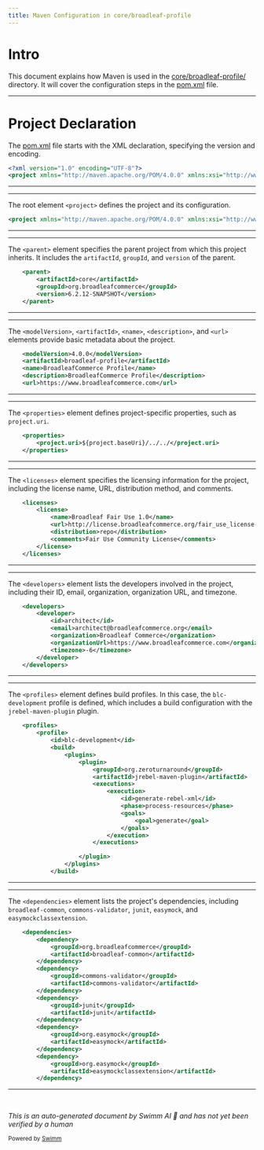 ```yaml
---
title: Maven Configuration in core/broadleaf-profile
---
```

# Intro

This document explains how Maven is used in the <SwmPath>[core/broadleaf-profile/](core/broadleaf-profile/)</SwmPath> directory. It will cover the configuration steps in the <SwmPath>[pom.xml](pom.xml)</SwmPath> file.

<SwmSnippet path="/core/broadleaf-profile/pom.xml" line="1">

---

# Project Declaration

The <SwmPath>[pom.xml](pom.xml)</SwmPath> file starts with the XML declaration, specifying the version and encoding.

```xml
<?xml version="1.0" encoding="UTF-8"?>
<project xmlns="http://maven.apache.org/POM/4.0.0" xmlns:xsi="http://www.w3.org/2001/XMLSchema-instance" xsi:schemaLocation="http://maven.apache.org/POM/4.0.0 http://maven.apache.org/maven-v4_0_0.xsd">
```

---

</SwmSnippet>

<SwmSnippet path="/core/broadleaf-profile/pom.xml" line="2">

---

The root element `<project>` defines the project and its configuration.

```xml
<project xmlns="http://maven.apache.org/POM/4.0.0" xmlns:xsi="http://www.w3.org/2001/XMLSchema-instance" xsi:schemaLocation="http://maven.apache.org/POM/4.0.0 http://maven.apache.org/maven-v4_0_0.xsd">
```

---

</SwmSnippet>

<SwmSnippet path="/core/broadleaf-profile/pom.xml" line="3">

---

The <SwmToken path="core/broadleaf-profile/pom.xml" pos="3:1:3" line-data="    &lt;parent&gt;">`<parent>`</SwmToken> element specifies the parent project from which this project inherits. It includes the <SwmToken path="core/broadleaf-profile/pom.xml" pos="4:2:2" line-data="        &lt;artifactId&gt;core&lt;/artifactId&gt;">`artifactId`</SwmToken>, <SwmToken path="core/broadleaf-profile/pom.xml" pos="5:2:2" line-data="        &lt;groupId&gt;org.broadleafcommerce&lt;/groupId&gt;">`groupId`</SwmToken>, and <SwmToken path="core/broadleaf-profile/pom.xml" pos="6:2:2" line-data="        &lt;version&gt;6.2.12-SNAPSHOT&lt;/version&gt;">`version`</SwmToken> of the parent.

```xml
    <parent>
        <artifactId>core</artifactId>
        <groupId>org.broadleafcommerce</groupId>
        <version>6.2.12-SNAPSHOT</version>
    </parent>
```

---

</SwmSnippet>

<SwmSnippet path="/core/broadleaf-profile/pom.xml" line="8">

---

The <SwmToken path="core/broadleaf-profile/pom.xml" pos="8:1:3" line-data="    &lt;modelVersion&gt;4.0.0&lt;/modelVersion&gt;">`<modelVersion>`</SwmToken>, <SwmToken path="core/broadleaf-profile/pom.xml" pos="9:1:3" line-data="    &lt;artifactId&gt;broadleaf-profile&lt;/artifactId&gt;">`<artifactId>`</SwmToken>, <SwmToken path="core/broadleaf-profile/pom.xml" pos="10:1:3" line-data="    &lt;name&gt;BroadleafCommerce Profile&lt;/name&gt;">`<name>`</SwmToken>, <SwmToken path="core/broadleaf-profile/pom.xml" pos="11:1:3" line-data="    &lt;description&gt;BroadleafCommerce Profile&lt;/description&gt;">`<description>`</SwmToken>, and <SwmToken path="core/broadleaf-profile/pom.xml" pos="12:1:3" line-data="    &lt;url&gt;https://www.broadleafcommerce.com&lt;/url&gt;">`<url>`</SwmToken> elements provide basic metadata about the project.

```xml
    <modelVersion>4.0.0</modelVersion>
    <artifactId>broadleaf-profile</artifactId>
    <name>BroadleafCommerce Profile</name>
    <description>BroadleafCommerce Profile</description>
    <url>https://www.broadleafcommerce.com</url>
```

---

</SwmSnippet>

<SwmSnippet path="/core/broadleaf-profile/pom.xml" line="13">

---

The <SwmToken path="core/broadleaf-profile/pom.xml" pos="13:1:3" line-data="    &lt;properties&gt;">`<properties>`</SwmToken> element defines project-specific properties, such as <SwmToken path="core/broadleaf-profile/pom.xml" pos="14:2:4" line-data="        &lt;project.uri&gt;${project.baseUri}/../../&lt;/project.uri&gt;">`project.uri`</SwmToken>.

```xml
    <properties>
        <project.uri>${project.baseUri}/../../</project.uri>
    </properties>
```

---

</SwmSnippet>

<SwmSnippet path="/core/broadleaf-profile/pom.xml" line="16">

---

The <SwmToken path="core/broadleaf-profile/pom.xml" pos="16:1:3" line-data="    &lt;licenses&gt;">`<licenses>`</SwmToken> element specifies the licensing information for the project, including the license name, URL, distribution method, and comments.

```xml
    <licenses>
        <license>
            <name>Broadleaf Fair Use 1.0</name>
            <url>http://license.broadleafcommerce.org/fair_use_license-1.0.txt</url>
            <distribution>repo</distribution>
            <comments>Fair Use Community License</comments>
        </license>
    </licenses>
```

---

</SwmSnippet>

<SwmSnippet path="/core/broadleaf-profile/pom.xml" line="24">

---

The <SwmToken path="core/broadleaf-profile/pom.xml" pos="24:1:3" line-data="    &lt;developers&gt;">`<developers>`</SwmToken> element lists the developers involved in the project, including their ID, email, organization, organization URL, and timezone.

```xml
    <developers>
        <developer>
            <id>architect</id>
            <email>architect@broadleafcommerce.org</email>
            <organization>Broadleaf Commerce</organization>
            <organizationUrl>https://www.broadleafcommerce.com</organizationUrl>
            <timezone>-6</timezone>
        </developer>
    </developers>
```

---

</SwmSnippet>

<SwmSnippet path="/core/broadleaf-profile/pom.xml" line="33">

---

The <SwmToken path="core/broadleaf-profile/pom.xml" pos="33:1:3" line-data="    &lt;profiles&gt;">`<profiles>`</SwmToken> element defines build profiles. In this case, the <SwmToken path="core/broadleaf-profile/pom.xml" pos="35:4:6" line-data="            &lt;id&gt;blc-development&lt;/id&gt;">`blc-development`</SwmToken> profile is defined, which includes a build configuration with the <SwmToken path="core/broadleaf-profile/pom.xml" pos="40:4:8" line-data="                        &lt;artifactId&gt;jrebel-maven-plugin&lt;/artifactId&gt;">`jrebel-maven-plugin`</SwmToken> plugin.

```xml
    <profiles>
        <profile>
            <id>blc-development</id>
            <build>
                <plugins>
                    <plugin>
                        <groupId>org.zeroturnaround</groupId>
                        <artifactId>jrebel-maven-plugin</artifactId>
                        <executions>
                            <execution>
                                <id>generate-rebel-xml</id>
                                <phase>process-resources</phase>
                                <goals>
                                    <goal>generate</goal>
                                </goals>
                            </execution>
                        </executions>

                    </plugin>
                </plugins>
            </build>
```

---

</SwmSnippet>

<SwmSnippet path="/core/broadleaf-profile/pom.xml" line="56">

---

The <SwmToken path="core/broadleaf-profile/pom.xml" pos="56:1:3" line-data="    &lt;dependencies&gt;">`<dependencies>`</SwmToken> element lists the project's dependencies, including <SwmToken path="core/broadleaf-profile/pom.xml" pos="59:4:6" line-data="            &lt;artifactId&gt;broadleaf-common&lt;/artifactId&gt;">`broadleaf-common`</SwmToken>, <SwmToken path="core/broadleaf-profile/pom.xml" pos="62:4:6" line-data="            &lt;groupId&gt;commons-validator&lt;/groupId&gt;">`commons-validator`</SwmToken>, <SwmToken path="core/broadleaf-profile/pom.xml" pos="66:4:4" line-data="            &lt;groupId&gt;junit&lt;/groupId&gt;">`junit`</SwmToken>, <SwmToken path="core/broadleaf-profile/pom.xml" pos="70:6:6" line-data="            &lt;groupId&gt;org.easymock&lt;/groupId&gt;">`easymock`</SwmToken>, and <SwmToken path="core/broadleaf-profile/pom.xml" pos="75:4:4" line-data="            &lt;artifactId&gt;easymockclassextension&lt;/artifactId&gt;">`easymockclassextension`</SwmToken>.

```xml
    <dependencies>
        <dependency>
            <groupId>org.broadleafcommerce</groupId>
            <artifactId>broadleaf-common</artifactId>
        </dependency>
        <dependency>
            <groupId>commons-validator</groupId>
            <artifactId>commons-validator</artifactId>
        </dependency>
        <dependency>
            <groupId>junit</groupId>
            <artifactId>junit</artifactId>
        </dependency>
        <dependency>
            <groupId>org.easymock</groupId>
            <artifactId>easymock</artifactId>
        </dependency>
        <dependency>
            <groupId>org.easymock</groupId>
            <artifactId>easymockclassextension</artifactId>
        </dependency>
```

---

</SwmSnippet>

&nbsp;

*This is an auto-generated document by Swimm AI 🌊 and has not yet been verified by a human*

<SwmMeta version="3.0.0" repo-id="Z2l0aHViJTNBJTNBQnJvYWRsZWFmQ29tbWVyY2UtZGVtby1uZXclM0ElM0FTd2ltbS1EZW1v" repo-name="BroadleafCommerce-demo-new" doc-type="build-tool"><sup>Powered by [Swimm](/)</sup></SwmMeta>
